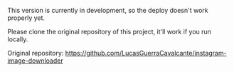 This version is currently in development, so the deploy doesn't work properly yet.

Please clone the original repository of this project, it'll work if you run locally.

Original repository: https://github.com/LucasGuerraCavalcante/instagram-image-downloader

